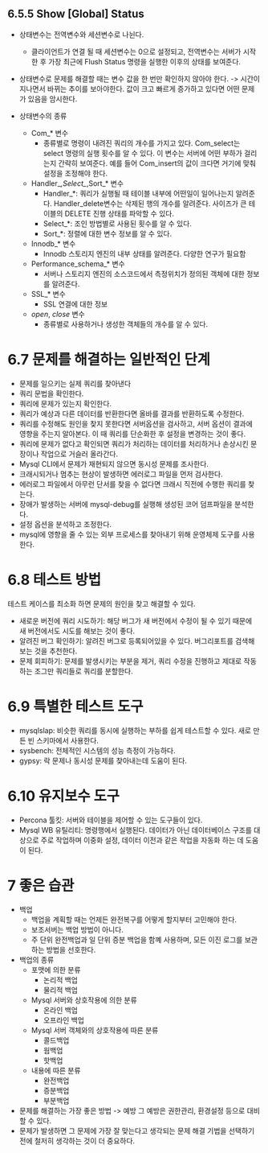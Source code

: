 ## 6.5.5 Show [Global] Status

* 상태변수는 전역변수와 세션변수로 나뉜다. 
	* 클라이언트가 연결 될 때 세션변수는 0으로 설정되고, 전역변수는 서버가 시작한 후 가장 최근에 Flush Status 명령을 실행한 이후의 상태를 보여준다.

* 상태변수로 문제를 해결할 때는 변수 값을 한 번만 확인하지 않아야 한다. -> 시간이 지나면서 바뀌는 추이를 보아야한다. 값이 크고 빠르게 증가하고 있다면 어떤 문제가 있음을 암시한다.

* 상태변수의 종류
	* Com_* 변수
		* 종류별로 명령이 내려진 쿼리의 개수를 가지고 있다. Com_select는 select 명령의 실행 횟수를 알 수 있다. 이 변수는 서버에 어떤 부하가 걸리는지 간략히 보여준다. 예를 들어 Com_insert의 값이 크다면 거기에 맞춰 설정을 조정해야 한다.
	* Handler_*,Select_*,Sort_* 변수
		* Handler_*: 쿼리가 실행될 때 테이블 내부에 어떤일이 일어나는지 알려준다. Handler_delete변수는 삭제된 행의 개수를 알려준다. 사이즈가 큰 테이블의 DELETE 진행 상태를 파악할 수 있다.
		* Select_*: 조인 방법별로 사용된 횟수를 알 수 있다.
		* Sort_*: 정렬에 대한 변수 정보를 알 수 있다.
	* Innodb_* 변수
		* Innodb 스토리지 엔진의 내부 상태를 알려준다. 다양한 연구가 필요함
	* Performance_schema_* 변수
		* 서버나 스토리지 엔진의 소스코드에서 측정위치가 정의된 객체에 대한 정보를 알려준다. 
	* SSL_* 변수
		* SSL 연결에 대한 정보
	* *open*, *close* 변수
		* 종류별로 사용하거나 생성한 객체들의 개수를 알 수 있다.
		
# 6.7 문제를 해결하는 일반적인 단계

* 문제를 일으키는 실제 쿼리를 찾아낸다
* 쿼리 문법을 확인한다.
* 쿼리에 문제가 있는지 확인한다.
* 쿼리가 예상과 다른 데이터를 반환한다면 올바를 결과를 반환하도록 수정한다.
* 쿼리를 수정해도 원인을 찾지 못한다면 서버옵션을 검사하고, 서버 옵션이 결과에 영향을 주는지 알아본다. 이 때 쿼리를 단순화한 후 설정을 변경하는 것이 좋다.
* 쿼리에 문제가 없다고 확인되면 쿼리가 처리하는 데이터를 처리하거나 손상시킨 문장이나 작업으로 거슬러 올라간다.
* Mysql CLI에서 문제가 재현되지 않으면 동시성 문제를 조사한다.
* 크래시되거나 멈추는 현상이 발생하면 에러로그 파일을 먼저 검사한다.
* 에러로그 파일에서 아무런 단서를 찾을 수 없다면 크래시 직전에 수행한 쿼리를 찾는다.
* 장애가 발생하는 서버에 mysql-debug를 실행해 생성된 코어 덤프파일을 분석한다.
* 설정 옵션을 분석하고 조정한다.
* mysql에 영향을 줄 수 있는 외부 프로세스를 찾아내기 위해 운영체제 도구를 사용한다.

# 6.8 테스트 방법

테스트 케이스를 최소화 하면 문제의 원인을 찾고 해결할 수 있다.
* 새로운 버전에 쿼리 시도하기: 해당 버그가 새 버전에서 수정이 될 수 있기 때문에 새 버전에서도 시도를 해보는 것이 좋다.
* 알려진 버그 확인하기: 알려진 버그로 등록되어있을 수 있다. 버그리포트를 검색해보는 것을 추천한다.
* 문제 회피하기: 문제를 발생시키는 부분을 제거, 쿼리 수정을 진행하고 제대로 작동하는 조그만 쿼리들로 쿼리를 분할한다.

# 6.9 특별한 테스트 도구

* mysqlslap: 비슷한 쿼리를 동시에 실행하는 부하를 쉽게 테스트할 수 있다. 새로 만든 빈 스키마에서 사용한다.
* sysbench: 전체적인 시스템의 성능 측정이 가능하다. 
* gypsy: 락 문제나 동시성 문제를 찾아내는데 도움이 된다.

# 6.10 유지보수 도구

* Percona 툴킷: 서버와 테이블을 제어할 수 있는 도구들이 있다.
* Mysql WB 유틸리티: 명령행에서 실행된다. 데이터가 아닌 데이터베이스 구조를 대상으로 주로 작업하며 이중화 설정, 데이터 이전과 같은 작업을 자동화 하는 데 도움이 된다.

# 7 좋은 습관

* 백업
	* 백업을 계획할 때는 언제든 완전복구를 어떻게 할지부터 고민해야 한다.
	* 보조서버는 백업 방법이 아니다. 
	* 주 단위 완전백업과 일 단위 증분 백업을 함꼐 사용하며, 모든 이진 로그를 보관하는 방법을 선호한다.
* 백업의 종류
	* 포맷에 의한 분류
		* 논리적 백업
		* 물리적 백업
	* Mysql 서버와 상호작용에 의한 분류
		* 온라인 백업
		* 오프라인 백업
	* Mysql 서버 객체와의 상호작용에 따른 분류
		* 콜드백업
		* 웜백업
		* 핫백업
	* 내용에 따른 분류
		* 완전백업
		* 증분백업
		* 부분백업
* 문제를 해결하는 가장 좋은 방법 -> 예방 그 예방은 권한관리, 환경설정 등으로 대비할 수 있다.
* 문제가 발생하면 그 문제에 가장 잘 맞는다고 생각되는 문제 해결 기법을 선택하기 전에 철저히 생각하는 것이 더 중요하다.
